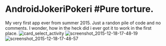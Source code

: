 # AndroidJokeriPokeri #Pure torture. 
My very first app ever from summer 2015. Just a randon pile of code and no comments. 
I wonder, how in the heck did i ever got it to work in the first place. 
![card_select_activity](https://cloud.githubusercontent.com/assets/11061511/11901075/3e1a1fbc-a5b2-11e5-9ca4-1ce6f4de2d5d.png)
![screenshot_2015-12-18-17-48-19](https://cloud.githubusercontent.com/assets/11061511/11901076/3e356a60-a5b2-11e5-949a-f610c1285616.png)
![screenshot_2015-12-18-17-48-57](https://cloud.githubusercontent.com/assets/11061511/11901077/3e4d2966-a5b2-11e5-82d3-8cc8cd17320e.png)
